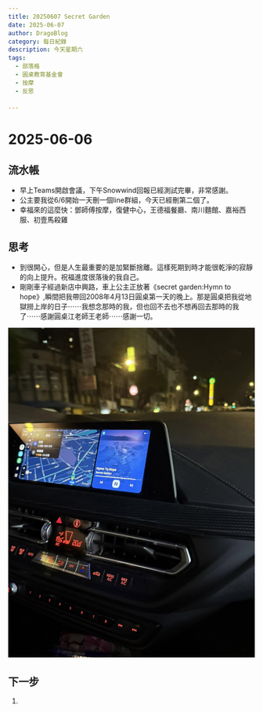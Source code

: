 ```yaml
---
title: 20250607 Secret Garden
date: 2025-06-07
author: DragoBlog
category: 每日紀錄
description: 今天星期六
tags:
  - 部落格
  - 圓桌教育基金會
  - 按摩
  - 反思
 
---
```


# 2025-06-06

<PostMeta />


## 流水帳

- 早上Teams開啟會議，下午Snowwind回報已經測試完畢，非常感謝。
- 公主要我從6/6開始一天刪一個line群組，今天已經刪第二個了。
- 幸福來的這麼快：鄧師傅按摩，復健中心，王德福餐廳、南川麵館、嘉裕西服、初壹馬殺雞

## 思考
- 到很開心，但是人生最重要的是加緊斷捨離。這樣死期到時才能很乾淨的寂靜的向上提升。祝福進度很落後的我自己。
- 剛剛車子經過新店中興路，車上公主正放著《secret garden:Hymn to hope》,瞬間把我帶回2008年4月13日圓桌第一天的晚上。那是圓桌把我從地獄撈上岸的日子⋯⋯我想念那時的我，但也回不去也不想再回去那時的我了⋯⋯感謝圓桌江老師王老師⋯⋯感謝一切。

![車內播放Secret Garden的音樂場景](./20250607image1.jpg)

## 下一步
1. 
